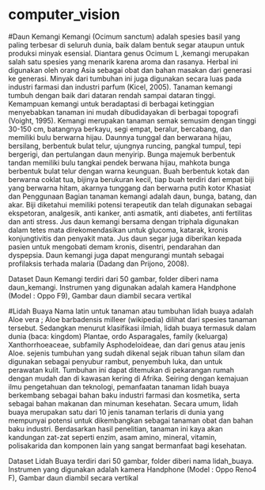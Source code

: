 # computer_vision
#Daun Kemangi
Kemangi (Ocimum sanctum) adalah spesies basil yang paling terbesar di seluruh dunia, baik dalam bentuk segar ataupun untuk produksi minyak esensial. Diantara genus Ocimum L ,kemangi merupakan salah satu spesies yang menarik karena aroma dan rasanya. Herbal ini digunakan oleh orang Asia sebagai obat dan bahan masakan dari generasi ke generasi. Minyak dari tumbuhan ini juga digunakan secara luas pada industri farmasi dan industri parfum (Kicel, 2005).
Tanaman kemangi tumbuh dengan baik dari dataran rendah sampai dataran tinggi. Kemampuan kemangi untuk beradaptasi di berbagai ketinggian menyebabkan tanaman ini mudah dibudidayakan di berbagai topografi (Voight, 1995).
Kemangi merupakan tanaman semak semusim dengan tinggi 30-150 cm, batangnya  berkayu, segi empat, beralur, bercabang, dan memiliki bulu berwarna hijau. Daunnya tunggal dan berwarana hijau, bersilang, berbentuk bulat telur, ujungnya runcing, pangkal tumpul, tepi bergerigi, dan pertulangan daun menyirip. Bunga majemuk berbentuk tandan memiliki bulu tangkai pendek berwana hijau, mahkota bunga berbentuk bulat telur dengan warna keunguan. Buah berbentuk kotak dan berwarna coklat tua, bijinya berukuran kecil, tiap buah terdiri dari empat biji yang berwarna hitam, akarnya tunggang dan berwarna putih kotor
Khasiat dan Penggunaan
Bagian tanaman kemangi adalah daun, bunga, batang, dan akar. Biji diketahui memiliki potensi terapeutik dan telah digunakan sebagai ekspetoran, analgesik, anti kanker, anti asmatik, anti diabetes, anti fertilitas dan anti stress. Jus daun kemangi bersama dengan triphala digunakan dalam tetes mata direkomendasikan untuk glucoma, katarak, kronis konjungtivitis dan penyakit mata. Jus daun segar juga diberikan kepada pasien untuk mengobati demam kronis, disentri, pendarahan dan dyspepsia. Daun kemangi juga dapat mengurangi muntah sebagai profilaksis terhada malaria (Dadang dan Prijono, 2008).


Dataset Daun Kemangi terdiri dari 50 gambar, folder diberi nama daun_kemangi.
Instrumen yang digunakan adalah kamera Handphone (Model : Oppo F9), Gambar daun diambil secara vertikal



#Lidah Buaya
Nama latin untuk tanaman atau tumbuhan lidah buaya adalah Aloe vera ; Aloe barbadensis milleer (wikipedia) dilihat dari spesies tanaman tersebut. Sedangkan menurut klasifikasi ilmiah, lidah buaya termasuk dalam dunia (baca: kingdom) Plantae, ordo Asparagales, family (keluarga) Xanthorrhoeaceae, subfamily Asphodeloideae, dan dari genus atau jenis Aloe.
sejenis tumbuhan yang sudah dikenal sejak ribuan tahun silam dan digunakan sebagai penyubur rambut, penyembuh luka, dan untuk perawatan kulit. Tumbuhan ini dapat ditemukan di pekarangan rumah dengan mudah dan di kawasan kering di Afrika. Seiring dengan kemajuan ilmu pengetahuan dan teknologi, pemanfaatan tanaman lidah buaya berkembang sebagai bahan baku industri farmasi dan kosmetika, serta sebagai bahan makanan dan minuman kesehatan.
Secara umum, lidah buaya merupakan satu dari 10 jenis tanaman terlaris di dunia yang mempunyai potensi untuk dikembangkan sebagai tanaman obat dan bahan baku industri.
Berdasarkan hasil penelitian, tanaman ini kaya akan kandungan zat-zat seperti enzim, asam amino, mineral, vitamin, polisakarida dan komponen lain yang sangat bermanfaat bagi kesehatan.


Dataset Lidah Buaya terdiri dari 50 gambar, folder diberi nama lidah_buaya.
Instrumen yang digunakan adalah kamera Handphone (Model : Oppo Reno4 F), Gambar daun diambil secara vertikal

